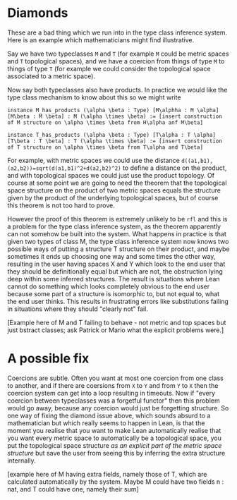 # Diamonds #

These are a bad thing which we run into in the type class inference system. Here is an example which mathematicians might find illustrative.

Say we have two typeclasses `M` and `T` (for example `M` could be metric spaces and `T` topological spaces), and we have a coercion from things of type `M` to things of type `T` (for example we could consider the topological space associated to a metric space).

Now say both typeclasses also have products. In practice we would like the type class mechanism to know about this so we might write

```lean
instance M_has_products (\alpha \beta : Type) [M\alphha : M \alpha] [M\beta : M \beta] : M (\alpha \times \beta) := [insert construction of M structure on \alpha \times \beta from H\alpha anf M\beta]

instance T_has_products (\alpha \beta : Type) [T\alpha : T \alpha] [T\beta : T \beta] : T (\alpha \times \beta) := [insert construction of T structure on \alpha \times \beta from T\alpha and T\beta]
```

For example, with metric spaces we could use the distance `d((a1,b1),(a2,b2))=sqrt(d(a1,b1)^2+d(a2,b2)^2)` to define a distance on the product, and with topological spaces we could just use the product topology. Of course at some point we are going to need the theorem that the topological space structure on the product of two metric spaces equals the structure given by the product of the underlying topological spaces, but of course this theorem is not too hard to prove.

However the proof of this theorem is extremely unlikely to be `rfl` and this is a problem for the type class inference system, as the theorem apparently can not somehow be built into the system. What happens in practice is that given two types of class M, the type class inference system now knows two possible ways of putting a structure T structure on their product, and maybe sometimes it ends up choosing one way and some times the other way, resulting in the user having spaces X and Y which look to the end user that they should be definitionally equal but which are not, the obstruction lying deep within some inferred structures. The result is situations where Lean cannot do something which looks completely obvious to the end user because some part of a structure is isomorphic to, but not equal to, what the end user thinks. This results in frustrating errors like substitutions failing in situations where they should "clearly not" fail.

[Example here of M and T failing to behave - not metric and top spaces but just bstract classes; ask Patrick or Mario what the explicit problems were.]

# A possible fix

Coercions are subtle. Often you want at most one coercion from one class to another, and if there are coersions from `X` to `Y` and from `Y` to `X` then the coercion system can get into a loop resulting in timeouts. Now if "every coercion between typeclasses was a forgetful functor" then this problem would go away, because any coercion would just be forgetting structure. So one way of fixing the diamond issue above, which sounds absurd to a mathematician but which really seems to happen in Lean, is that the moment you realise that you want to make Lean automatically realise that you want every metric space to automatically be a topological space, you put the topological space structure *as an explicit part of the metric space structure* but save the user from seeing this by inferring the extra structure internally.

[example here of M having extra fields, namely those of T, which are calculated automatically by the system. Maybe M could have two fields n : nat, and T could have one, namely their sum]




